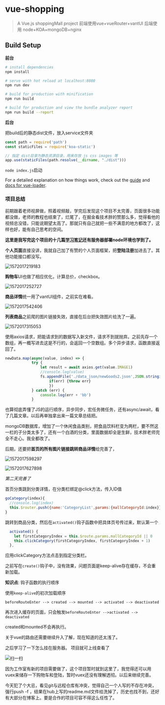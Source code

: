 # vue-shopping

> A Vue.js shoppingMall project
> 前端使用vue+vueRouter+vantUI
> 后端使用 node+KOA+mongoDB+nginx

## Build Setup

**前台**

``` bash
# install dependencies
npm install

# serve with hot reload at localhost:8080
npm run dev

# build for production with minification
npm run build

# build for production and view the bundle analyzer report
npm run build --report
```

**后台**

把build后的静态dist文件，放入service文件夹

```javascript
const path = require('path')
const staticFiles = require('koa-static')

// 指定 dist目录为静态资源目录，用来存放 js css images 等
app.use(staticFiles(path.resolve(__dirname, "./dist")))

```

`node index.js`启动

For a detailed explanation on how things work, check out the [guide](http://vuejs-templates.github.io/webpack/) and [docs for vue-loader](http://vuejs.github.io/vue-loader).

### 项目总结

前期跟着老师视屏做，照着视频敲，学完后发现这个项目不太完善，页面很多功能都没做，老师的教程也结束了，烂尾了，在掘金看技术胖的赞那么多，觉得看他的视频总没错，只能说期望太高了。那就只有自己就把一些不满意的地方都改了，这样也好，能有自己思考的空间。

**这里是我写完这个项目的十几篇[学习笔记](https://2249038142.github.io/2249038142.github.io/tags/项目/)还有服务器部署node环境也学到了。**

**个人页面**直接没讲，我就自己加了有赞的个人页面框架，把**登陆注册**加进去了。其他功能接口都没写。

![1572017219183](https://github.com/2249038142/picture/raw/master/vue_shopping/1572017219183.png)

**购物车**UI也做了相应优化，计算总价，checkbox。

![1572017252727](https://github.com/2249038142/picture/raw/master/vue_shopping/1572017252727.png)

**商品详情**统一用了vantUI组件，之前实在难看。

![1572017542406](https://github.com/2249038142/picture/raw/master/vue_shopping/1572017542406.png)

**列表商品**之前爬的图片链接失效，直接在后台把失效图片给洗了一遍。

![1572017315053](https://github.com/2249038142/picture/raw/master/vue_shopping/1572017315053.png)



使用axios请求，把能请求到的数据写入新文件，请求不到就抛弃。之前先存一个数组，再一概写进去这是不行的，会返回一个空数组。多个异步请求，函数直接返回了。

```javascript
newData.map(async(value, index) => {
            try {
                let result = await axios.get(value.IMAGE1)
                //console.log(value)
                fs.appendFile('./data_json/newGoods2.json',JSON.stringify(value)+',',function(err, ret) {
                    if(err) {throw err}
                    })
            } catch (err) {
                console.log(err + 'bb')
            }
```

也算彻底弄懂了JS的运行顺序，异步同步，宏任务微任务，还有async/await，看了几篇文章。以后再单独拿出来一篇文章总结把。

mongoDB数据库，增加了一个休闲食品类别，把食品饮料栏变为两栏，要不然这一栏的子分类太多了，还有一个白酒的分类，里面数据却全是生鲜，技术胖老师完全不走心。我全都改了。

后期，还要把**首页的所有图片链接跳转商品详情**给完善了，

![1572017598297](https://github.com/2249038142/picture/raw/master/vue_shopping/1572017598297.png)

![1572017627898](https://github.com/2249038142/picture/raw/master/vue_shopping/1572017627898.png)

*第二天完善了*

首页分类跳到分类详情，在分类栏绑定@click方法，传入ID值

```javascript
goCategory(index){
  //console.log(index)
  this.$router.push({name:'CategoryList',params:{mallCategoryId:index}})
}
```

跳转到商品分类，然后在`activated()`钩子函数中把具体页号传过来，默认第一个

```javascript
  activated() {
    let firstCategoryIndex = this.$route.params.mallCategoryId || 0
    this.clickCategory(firstCategoryIndex, firstCategoryIndex + 1)
  },
```

应用clickCategory方法点击到指定分类栏。

之前写在`create()`钩子中，没有效果，问题页面是keep-alive存在缓存，不会重新加载。

**知识点**:    钩子函数的执行顺序

使用`keep-alive`的初次加载顺序

`beforeRouteEnter --> created --> mounted --> activated --> deactivated` 

再次进入缓存的页面，只会触发`beforeRouteEnter -->activated --> deactivated`

created和mounted不会再执行。

关于vue的路由还需要继续升入了解，现在知道的还太浅了。



之后学习了一下怎么挂在服务器。
项目就可上线查看了

![扫一扫](https://github.com/2249038142/picture/raw/master/vue_shopping/1572496899999.png)

因为工作室有新的项目需要做了，这个项目暂时就到这里了，我觉得还可以用vuex来储存一下购物车和登陆，暂时vuex还没有理解透彻。以后来继续完善。

今天犯了个大忌，看见git与远程仓库有冲突，觉得自己一个人写的不存在冲突，强行push -f ，结果在hub上写的readme.md文件给洗掉了，历史也找不到，还好有大部分在博客上。要是合作的项目可容不得这么任性了。